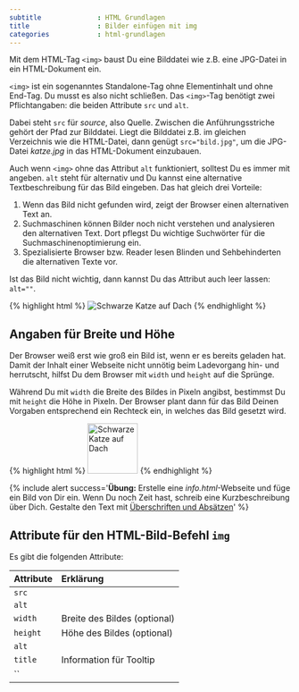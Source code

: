 ```yaml
---
subtitle              : HTML Grundlagen
title                 : Bilder einfügen mit img
categories            : html-grundlagen
---
```

Mit dem HTML-Tag `<img>` baust Du eine Bilddatei wie z.B. eine JPG-Datei in ein HTML-Dokument ein.
<!-- readmore -->

`<img>` ist ein sogenanntes Standalone-Tag ohne Elementinhalt und ohne End-Tag. Du musst es also nicht schließen. Das `<img>`-Tag benötigt zwei Pflichtangaben: die beiden Attribute `src` und `alt`.

Dabei steht `src` für _source_, also Quelle. Zwischen die Anführungsstriche gehört der Pfad zur Bilddatei. Liegt die Bilddatei z.B. im gleichen Verzeichnis wie die HTML-Datei, dann genügt `src="bild.jpg"`, um die JPG-Datei _katze.jpg_ in das HTML-Dokument einzubauen.

Auch wenn `<img>` ohne das Attribut `alt` funktioniert, solltest Du es immer mit angeben. `alt` steht für alternativ und Du kannst eine alternative Textbeschreibung für das Bild eingeben. Das hat gleich drei Vorteile:

1. Wenn das Bild nicht gefunden wird, zeigt der Browser einen alternativen Text an.
2. Suchmaschinen können Bilder noch nicht verstehen und analysieren den alternativen Text. Dort pflegst Du wichtige Suchwörter für die Suchmaschinenoptimierung ein.
3. Spezialisierte Browser bzw. Reader lesen Blinden und Sehbehinderten die alternativen Texte vor.

Ist das Bild nicht wichtig, dann kannst Du das Attribut auch leer lassen: `alt=""`.

{% highlight html %}
<img src="katze.jpg" alt="Schwarze Katze auf Dach">
{% endhighlight %}

## Angaben für Breite und Höhe

Der Browser weiß erst wie groß ein Bild ist, wenn er es bereits geladen hat. Damit der Inhalt einer Webseite nicht unnötig beim Ladevorgang hin- und herrutscht, hilfst Du dem Browser mit `width` und `height` auf die Sprünge.

Während Du mit `width` die Breite des Bildes in Pixeln angibst, bestimmst Du mit `height` die Höhe in Pixeln. Der Browser plant dann für das Bild Deinen Vorgaben entsprechend ein Rechteck ein, in welches das Bild gesetzt wird.

{% highlight html %}
<img src="katze.jpg" widht="160" height="90" alt="Schwarze Katze auf Dach">
{% endhighlight %}







{% include alert success='**Übung:** Erstelle eine *info.html*-Webseite und füge ein Bild von Dir ein. Wenn Du noch Zeit hast, schreib eine Kurzbeschreibung über Dich. Gestalte den Text mit <a href="http://webdesign.phlow.de/html-absaetze-ueberschriften-zeilenumbruch/">Überschriften und Absätzen</a>' %}

## Attribute für den HTML-Bild-Befehl `img`

Es gibt die folgenden Attribute:

|  Attribute   |  Erklärung |
|:-------------|:-----------|
| `src`           |      |
| `alt`           |      |
| `width`           | Breite des Bildes (optional)     |
| `height`           | Höhe des Bildes (optional)      |
| `alt`           |      |
| `title`           | Information für Tooltip     |
| ``           |      |
